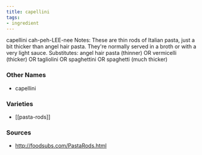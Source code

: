 ```yaml
---
title: capellini
tags:
- ingredient
---
```

capellini cah-peh-LEE-nee Notes: These are thin rods of Italian pasta, just a bit thicker than angel hair pasta. They're normally served in a broth or with a very light sauce. Substitutes: angel hair pasta (thinner) OR vermicelli (thicker) OR tagliolini OR spaghettini OR spaghetti (much thicker)

### Other Names

* capellini

### Varieties

* [[pasta-rods]]

### Sources
* http://foodsubs.com/PastaRods.html
